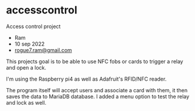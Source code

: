 # accesscontrol

Access control project

* Ram
* 10 sep 2022
* rogue7.ram@gmail.com

This projects goal is to be able to use NFC fobs or cards to trigger a relay and open
a lock.

I'm using the Raspberry pi4 as well as Adafruit's RFID/NFC reader.

The program itself will accept users and associate a card with them, it then saves
the data to MariaDB database. I added a menu option to test the relay and lock as
well.
